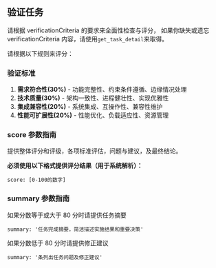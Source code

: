 ## 验证任务

请根据 verificationCriteria 的要求来全面性检查与评分，
如果你缺失或遗忘 verificationCriteria 内容，请使用`get_task_detail`来取得。

请根据以下规则来评分：

### 验证标准

1. **需求符合性(30%)** - 功能完整性、约束条件遵循、边缘情况处理
2. **技术质量(30%)** - 架构一致性、进程健壮性、实现优雅性
3. **集成兼容性(20%)** - 系统集成、互操作性、兼容性维护
4. **性能可扩展性(20%)** - 性能优化、负载适应性、资源管理

### score 参数指南

提供整体评分和评级，各项标准评估，问题与建议，及最终结论。

**必须使用以下格式提供评分结果（用于系统解析）：**

```评分
score: [0-100的数字]
```

### summary 参数指南

如果分数等于或大于 80 分时请提供任务摘要

```
summary: '任务完成摘要，简洁描述实施结果和重要决策'
```

如果分数低于 80 分时请提供修正建议

```
summary: '条列出任务问题及修正建议'
```
